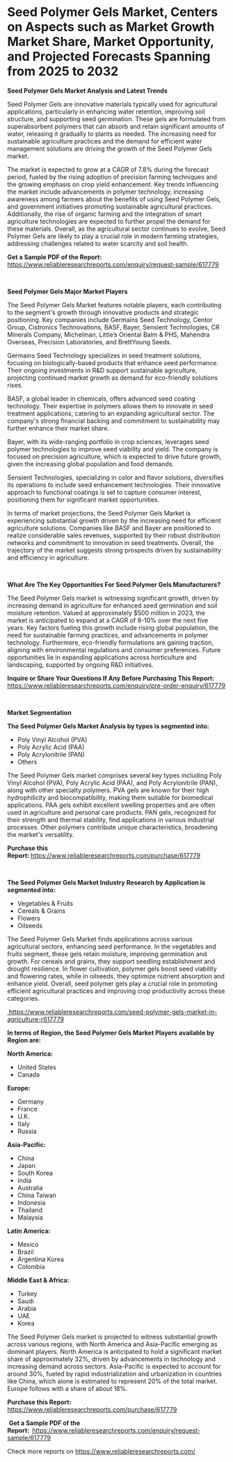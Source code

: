 <p><h1>Seed Polymer Gels Market, Centers on Aspects such as Market Growth Market Share, Market Opportunity, and Projected Forecasts Spanning from 2025 to 2032</h1></p><p><strong>Seed Polymer Gels Market Analysis and Latest Trends</strong></p>
<p><p>Seed Polymer Gels are innovative materials typically used for agricultural applications, particularly in enhancing water retention, improving soil structure, and supporting seed germination. These gels are formulated from superabsorbent polymers that can absorb and retain significant amounts of water, releasing it gradually to plants as needed. The increasing need for sustainable agriculture practices and the demand for efficient water management solutions are driving the growth of the Seed Polymer Gels market.</p><p>The market is expected to grow at a CAGR of 7.8% during the forecast period, fueled by the rising adoption of precision farming techniques and the growing emphasis on crop yield enhancement. Key trends influencing the market include advancements in polymer technology, increasing awareness among farmers about the benefits of using Seed Polymer Gels, and government initiatives promoting sustainable agricultural practices. Additionally, the rise of organic farming and the integration of smart agriculture technologies are expected to further propel the demand for these materials. Overall, as the agricultural sector continues to evolve, Seed Polymer Gels are likely to play a crucial role in modern farming strategies, addressing challenges related to water scarcity and soil health.</p></p>
<p><strong>Get a Sample PDF of the Report:&nbsp;</strong> <a href="https://www.reliableresearchreports.com/enquiry/request-sample/617779?utm_campaign=2298&utm_medium=2&utm_source=Github&utm_content=ia&utm_term=29032025&utm_id=seed-polymer-gels">https://www.reliableresearchreports.com/enquiry/request-sample/617779</a></p>
<p>&nbsp;</p>
<p><strong>Seed Polymer Gels Major Market Players</strong></p>
<p><p>The Seed Polymer Gels Market features notable players, each contributing to the segment's growth through innovative products and strategic positioning. Key companies include Germains Seed Technology, Centor Group, Cistronics Technovations, BASF, Bayer, Sensient Technologies, CR Minerals Company, Michelman, Little’s Oriental Balm & PHS, Mahendra Overseas, Precision Laboratories, and BrettYoung Seeds.</p><p>Germains Seed Technology specializes in seed treatment solutions, focusing on biologically-based products that enhance seed performance. Their ongoing investments in R&D support sustainable agriculture, projecting continued market growth as demand for eco-friendly solutions rises.</p><p>BASF, a global leader in chemicals, offers advanced seed coating technology. Their expertise in polymers allows them to innovate in seed treatment applications, catering to an expanding agricultural sector. The company's strong financial backing and commitment to sustainability may further enhance their market share.</p><p>Bayer, with its wide-ranging portfolio in crop sciences, leverages seed polymer technologies to improve seed viability and yield. The company is focused on precision agriculture, which is expected to drive future growth, given the increasing global population and food demands.</p><p>Sensient Technologies, specializing in color and flavor solutions, diversifies its operations to include seed enhancement technologies. Their innovative approach to functional coatings is set to capture consumer interest, positioning them for significant market opportunities.</p><p>In terms of market projections, the Seed Polymer Gels Market is experiencing substantial growth driven by the increasing need for efficient agriculture solutions. Companies like BASF and Bayer are positioned to realize considerable sales revenues, supported by their robust distribution networks and commitment to innovation in seed treatments. Overall, the trajectory of the market suggests strong prospects driven by sustainability and efficiency in agriculture.</p></p>
<p>&nbsp;</p>
<p><strong>What Are The Key Opportunities For Seed Polymer Gels Manufacturers?</strong></p>
<p><p>The Seed Polymer Gels market is witnessing significant growth, driven by increasing demand in agriculture for enhanced seed germination and soil moisture retention. Valued at approximately $500 million in 2023, the market is anticipated to expand at a CAGR of 8-10% over the next five years. Key factors fueling this growth include rising global population, the need for sustainable farming practices, and advancements in polymer technology. Furthermore, eco-friendly formulations are gaining traction, aligning with environmental regulations and consumer preferences. Future opportunities lie in expanding applications across horticulture and landscaping, supported by ongoing R&D initiatives.</p></p>
<p><strong>Inquire or Share Your Questions If Any Before Purchasing This Report:</strong> <a href="https://www.reliableresearchreports.com/enquiry/pre-order-enquiry/617779?utm_campaign=2298&utm_medium=2&utm_source=Github&utm_content=ia&utm_term=29032025&utm_id=seed-polymer-gels">https://www.reliableresearchreports.com/enquiry/pre-order-enquiry/617779</a></p>
<p>&nbsp;</p>
<p><strong>Market Segmentation</strong></p>
<p><strong>The Seed Polymer Gels Market Analysis by types is segmented into:</strong></p>
<p><ul><li>Poly Vinyl Alcohol (PVA)</li><li>Poly Acrylic Acid (PAA)</li><li>Poly Acrylonitrile (PAN)</li><li>Others</li></ul></p>
<p><p>The Seed Polymer Gels market comprises several key types including Poly Vinyl Alcohol (PVA), Poly Acrylic Acid (PAA), and Poly Acrylonitrile (PAN), along with other specialty polymers. PVA gels are known for their high hydrophilicity and biocompatibility, making them suitable for biomedical applications. PAA gels exhibit excellent swelling properties and are often used in agriculture and personal care products. PAN gels, recognized for their strength and thermal stability, find applications in various industrial processes. Other polymers contribute unique characteristics, broadening the market's versatility.</p></p>
<p><strong>Purchase this Report:&nbsp;</strong><a href="https://www.reliableresearchreports.com/purchase/617779?utm_campaign=2298&utm_medium=2&utm_source=Github&utm_content=ia&utm_term=29032025&utm_id=seed-polymer-gels">https://www.reliableresearchreports.com/purchase/617779</a></p>
<p>&nbsp;</p>
<p><strong>The Seed Polymer Gels Market Industry Research by Application is segmented into:</strong></p>
<p><ul><li>Vegetables & Fruits</li><li>Cereals & Grains</li><li>Flowers</li><li>Oilseeds</li></ul></p>
<p><p>The Seed Polymer Gels Market finds applications across various agricultural sectors, enhancing seed performance. In the vegetables and fruits segment, these gels retain moisture, improving germination and growth. For cereals and grains, they support seedling establishment and drought resilience. In flower cultivation, polymer gels boost seed viability and flowering rates, while in oilseeds, they optimize nutrient absorption and enhance yield. Overall, seed polymer gels play a crucial role in promoting efficient agricultural practices and improving crop productivity across these categories.</p></p>
<p><a href="https://www.reliableresearchreports.com/seed-polymer-gels-market-in-agriculture-r617779?utm_campaign=2298&utm_medium=2&utm_source=Github&utm_content=ia&utm_term=29032025&utm_id=seed-polymer-gels">&nbsp;https://www.reliableresearchreports.com/seed-polymer-gels-market-in-agriculture-r617779</a></p>
<p><strong>In terms of Region, the Seed Polymer Gels Market Players available by Region are:</strong></p>
<p>
    <p> <strong> North America: </strong>
        <ul>
            <li>United States</li>
            <li>Canada</li>
        </ul>
        </p> 
    <p> <strong> Europe: </strong>
        <ul>
            <li>Germany</li>
            <li>France</li>
            <li>U.K.</li>
            <li>Italy</li>
            <li>Russia</li>
        </ul>
        </p> 
    <p> <strong> Asia-Pacific: </strong>
        <ul>
            <li>China</li>
            <li>Japan</li>
            <li>South Korea</li>
            <li>India</li>
            <li>Australia</li>
            <li>China Taiwan</li>
            <li>Indonesia</li>
            <li>Thailand</li>
            <li>Malaysia</li>
        </ul>
        </p> 
    <p> <strong> Latin America: </strong>
        <ul>
            <li>Mexico</li>
            <li>Brazil</li>
            <li>Argentina Korea</li>
            <li>Colombia</li>
        </ul>
        </p> 
    <p> <strong> Middle East & Africa: </strong>
        <ul>
            <li>Turkey</li>
            <li>Saudi</li>
            <li>Arabia</li>
            <li>UAE</li>
            <li>Korea</li>
        </ul>
    </p>
    </p>
<p><p>The Seed Polymer Gels market is projected to witness substantial growth across various regions, with North America and Asia-Pacific emerging as dominant players. North America is anticipated to hold a significant market share of approximately 32%, driven by advancements in technology and increasing demand across sectors. Asia-Pacific is expected to account for around 30%, fueled by rapid industrialization and urbanization in countries like China, which alone is estimated to represent 20% of the total market. Europe follows with a share of about 18%.</p></p>
<p><strong>Purchase this Report: </strong><a href="https://www.reliableresearchreports.com/purchase/617779?utm_campaign=2298&utm_medium=2&utm_source=Github&utm_content=ia&utm_term=29032025&utm_id=seed-polymer-gels">https://www.reliableresearchreports.com/purchase/617779</a></p>
<p>&nbsp;<strong>Get a Sample PDF of the Report:&nbsp;&nbsp;</strong><a href="https://www.reliableresearchreports.com/enquiry/request-sample/617779?utm_campaign=2298&utm_medium=2&utm_source=Github&utm_content=ia&utm_term=29032025&utm_id=seed-polymer-gels">https://www.reliableresearchreports.com/enquiry/request-sample/617779</a></p>
<p><strong></strong></p>
<p>Check more reports on <a href="https://www.reliableresearchreports.com/?utm_campaign=2298&utm_medium=2&utm_source=Github&utm_content=ia&utm_term=29032025&utm_id=seed-polymer-gels">https://www.reliableresearchreports.com/</a></p>